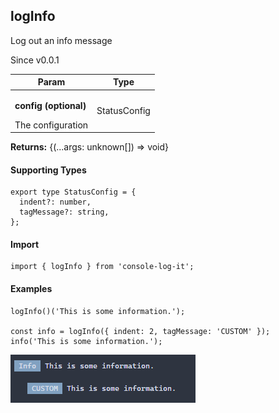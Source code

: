 <h2>logInfo</h2>
<p>Log out an info message</p>
<p>Since v0.0.1</p>
<table>
      <thead>
      <tr>
        <th>Param</th>
        <th>Type</th></tr>
      </thead>
      <tbody><tr><td><p><b>config <span>(optional)</span></b></p>The configuration</td><td>StatusConfig</td></tr></tbody>
    </table><p><b>Returns:</b> {(...args: unknown[]) =&gt; void}</p><h4>Supporting Types</h4>

```
export type StatusConfig = {
  indent?: number,
  tagMessage?: string,
};
```
<h4>Import</h4>

```
import { logInfo } from 'console-log-it';
```

  <h4>Examples</h4>


```    
logInfo()('This is some information.');

const info = logInfo({ indent: 2, tagMessage: 'CUSTOM' });
info('This is some information.');
```



![Status Logs](../../dist/images/logInfo.png)



    